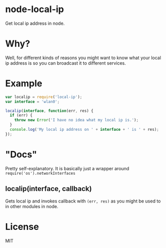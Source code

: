 node-local-ip
=============

Get local ip address in node.

# Why?
Well, for different kinds of reasons you might want to know what your local
ip address is so you can broadcast it to different services.

# Example
```js
var localip = require('local-ip');
var interface = 'wlan0';

localip(interface, function(err, res) {
  if (err) {
    throw new Error('I have no idea what my local ip is.');
  }
  console.log('My local ip address on ' + interface + ' is ' + res);
});
```

# "Docs"
Pretty self-explanatory. It is basically just a wrapper around
`require('os').networkInterfaces`

## localip(interface, callback)
Gets local ip and invokes callback with `(err, res)` as you might be used to
in other modules in node.

# License
MIT
